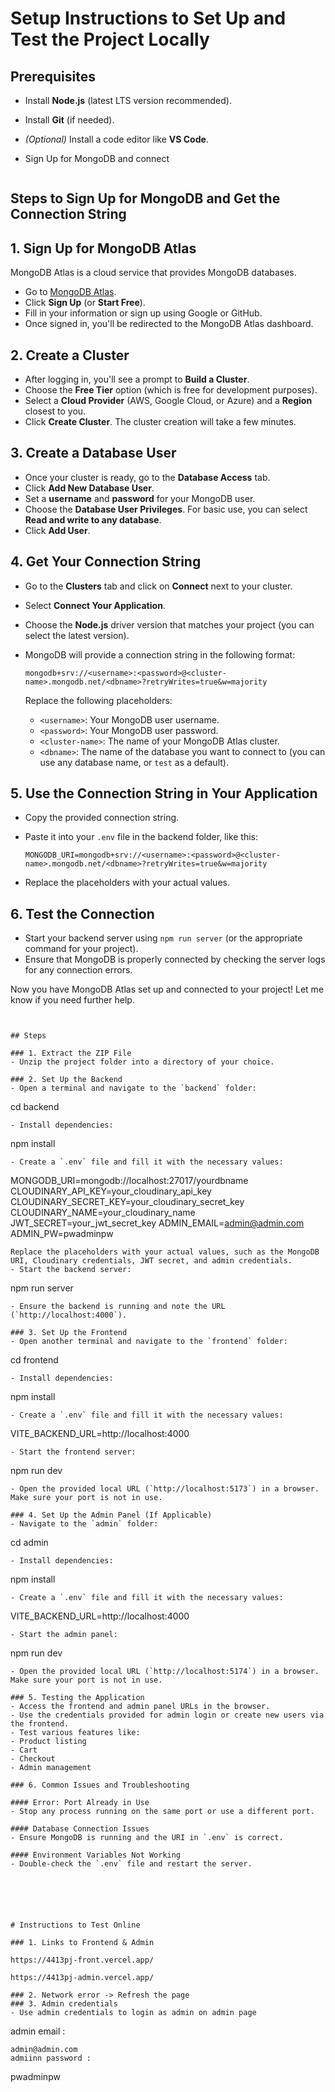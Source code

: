 
# Setup Instructions to Set Up and Test the Project Locally

## Prerequisites
- Install **Node.js** (latest LTS version recommended).
- Install **Git** (if needed).
- *(Optional)* Install a code editor like **VS Code**.
- Sign Up for MongoDB and connect

  ```markdown
## Steps to Sign Up for MongoDB and Get the Connection String

## 1. **Sign Up for MongoDB Atlas**
MongoDB Atlas is a cloud service that provides MongoDB databases.

- Go to [MongoDB Atlas](https://www.mongodb.com/cloud/atlas).
- Click **Sign Up** (or **Start Free**).
- Fill in your information or sign up using Google or GitHub.
- Once signed in, you'll be redirected to the MongoDB Atlas dashboard.

## 2. **Create a Cluster**
- After logging in, you'll see a prompt to **Build a Cluster**.
- Choose the **Free Tier** option (which is free for development purposes).
- Select a **Cloud Provider** (AWS, Google Cloud, or Azure) and a **Region** closest to you.
- Click **Create Cluster**. The cluster creation will take a few minutes.

## 3. **Create a Database User**
- Once your cluster is ready, go to the **Database Access** tab.
- Click **Add New Database User**.
- Set a **username** and **password** for your MongoDB user.
- Choose the **Database User Privileges**. For basic use, you can select **Read and write to any database**.
- Click **Add User**.

## 4. **Get Your Connection String**
- Go to the **Clusters** tab and click on **Connect** next to your cluster.
- Select **Connect Your Application**.
- Choose the **Node.js** driver version that matches your project (you can select the latest version).
- MongoDB will provide a connection string in the following format:

  ```
  mongodb+srv://<username>:<password>@<cluster-name>.mongodb.net/<dbname>?retryWrites=true&w=majority
  ```

  Replace the following placeholders:
  - `<username>`: Your MongoDB user username.
  - `<password>`: Your MongoDB user password.
  - `<cluster-name>`: The name of your MongoDB Atlas cluster.
  - `<dbname>`: The name of the database you want to connect to (you can use any database name, or `test` as a default).

## 5. **Use the Connection String in Your Application**
- Copy the provided connection string.
- Paste it into your `.env` file in the backend folder, like this:

  ```
  MONGODB_URI=mongodb+srv://<username>:<password>@<cluster-name>.mongodb.net/<dbname>?retryWrites=true&w=majority
  ```

- Replace the placeholders with your actual values.

## 6. **Test the Connection**
- Start your backend server using `npm run server` (or the appropriate command for your project).
- Ensure that MongoDB is properly connected by checking the server logs for any connection errors.

Now you have MongoDB Atlas set up and connected to your project! Let me know if you need further help.
```


## Steps

### 1. Extract the ZIP File
- Unzip the project folder into a directory of your choice.

### 2. Set Up the Backend
- Open a terminal and navigate to the `backend` folder:
  ```
  cd backend
  ```
- Install dependencies:
  ```
  npm install
  ```
- Create a `.env` file and fill it with the necessary values:
  ```
  MONGODB_URI=mongodb://localhost:27017/yourdbname
  CLOUDINARY_API_KEY=your_cloudinary_api_key
  CLOUDINARY_SECRET_KEY=your_cloudinary_secret_key
  CLOUDINARY_NAME=your_cloudinary_name
  JWT_SECRET=your_jwt_secret_key
  ADMIN_EMAIL=admin@admin.com
  ADMIN_PW=pwadminpw
  ```
  Replace the placeholders with your actual values, such as the MongoDB URI, Cloudinary credentials, JWT secret, and admin credentials.
- Start the backend server:
  ```
  npm run server
  ```
- Ensure the backend is running and note the URL (`http://localhost:4000`).

### 3. Set Up the Frontend
- Open another terminal and navigate to the `frontend` folder:
  ```
  cd frontend
  ```
- Install dependencies:
  ```
  npm install
  ```
- Create a `.env` file and fill it with the necessary values:
  ```
  VITE_BACKEND_URL=http://localhost:4000
  ```
- Start the frontend server:
  ```
  npm run dev
  ```
- Open the provided local URL (`http://localhost:5173`) in a browser. Make sure your port is not in use.

### 4. Set Up the Admin Panel (If Applicable)
- Navigate to the `admin` folder:
  ```
  cd admin
  ```
- Install dependencies:
  ```
  npm install
  ```
- Create a `.env` file and fill it with the necessary values:
  ```
  VITE_BACKEND_URL=http://localhost:4000
  ```
- Start the admin panel:
  ```
  npm run dev
  ```
- Open the provided local URL (`http://localhost:5174`) in a browser. Make sure your port is not in use.

### 5. Testing the Application
- Access the frontend and admin panel URLs in the browser.
- Use the credentials provided for admin login or create new users via the frontend.
- Test various features like:
  - Product listing  
  - Cart  
  - Checkout  
  - Admin management  

### 6. Common Issues and Troubleshooting

#### Error: Port Already in Use  
- Stop any process running on the same port or use a different port.

#### Database Connection Issues  
- Ensure MongoDB is running and the URI in `.env` is correct.

#### Environment Variables Not Working  
- Double-check the `.env` file and restart the server.






# Instructions to Test Online

### 1. Links to Frontend & Admin

  https://4413pj-front.vercel.app/

  https://4413pj-admin.vercel.app/

### 2. Network error -> Refresh the page
### 3. Admin credentials
- Use admin credentials to login as admin on admin page
  ```
  admin email :
  ```
  admin@admin.com
  admiinn password :
  ```
  pwadminpw
  ```
